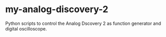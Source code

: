 # my-analog-discovery-2
Python scripts to control the Analog Dscovery 2 as function generator and digital oscilloscope.


